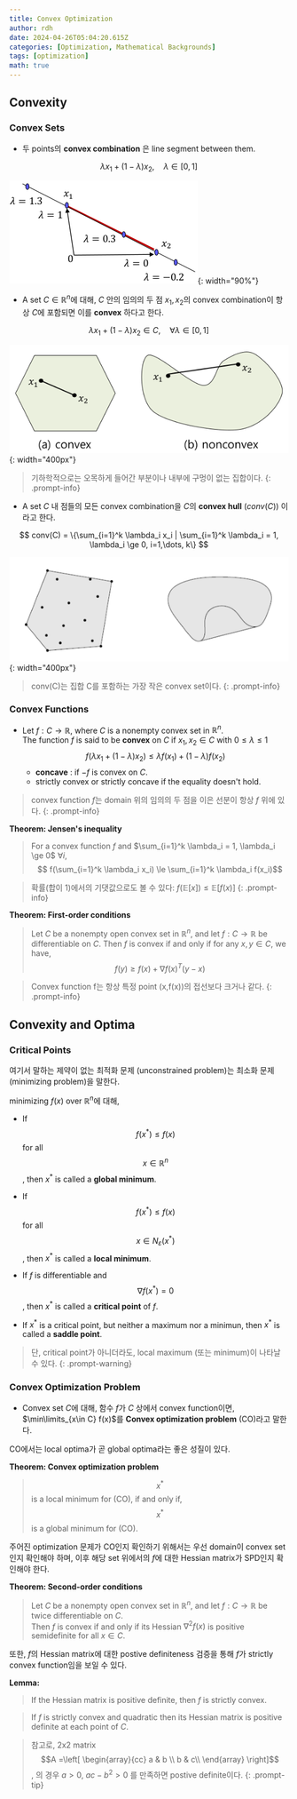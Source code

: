 ```yaml
---
title: Convex Optimization
author: rdh
date: 2024-04-26T05:04:20.615Z
categories: [Optimization, Mathematical Backgrounds]
tags: [optimization]
math: true
---
```


## Convexity
### Convex Sets
* 두 points의 **convex combination** 은 line segment between them.

$$
\lambda x_1 + (1-\lambda) x_2, \quad \lambda \in [0,1] $$

![](/assets/img/convex-optimization-01.png){: width="90%"}

* A set $C \in \mathbb{R}^n$에 대해, $C$ 안의 임의의 두 점 $x_1, x_2$의 convex combination이 항상 $C$에 포함되면 이를 **convex** 하다고 한다.

$$
\lambda x_1 + (1-\lambda) x_2 \in C, \quad \forall\lambda \in [0,1]
$$

![](/assets/img/convex-optimization-02.png){: width="400px"}


> 기하학적으로는 오목하게 들어간 부분이나 내부에 구멍이 없는 집합이다.
{: .prompt-info}

* A set $C$ 내 점들의 모든 convex combination을 $C$의 **convex hull** ($conv(C)$) 이라고 한다.

$$
conv(C) = \{\sum_{i=1}^k \lambda_i x_i | \sum_{i=1}^k \lambda_i = 1, \lambda_i \ge 0, i=1,\dots, k\}
$$

![](/assets/img/convex-optimization-03.png){: width="400px"}


> conv(C)는 집합 C를 포함하는 가장 작은 convex set이다.
{: .prompt-info}

### Convex Functions
* Let $f:C \rightarrow \mathbb{R}$, where $C$ is a nonempty convex set in $\mathbb{R}^n$.  
  The function $f$ is said to be **convex** on $C$ if $x_1, x_2 \in C$ with $0 \le \lambda \le 1$
$$
f(\lambda x_1 + (1-\lambda)x_2) \le \lambda f(x_1) + (1-\lambda)f(x_2) $$  
  * **concave** : if $-f$ is convex on $C$.
  * strictly convex or strictly concave if the equality doesn't hold.

> convex function $f$는 domain 위의 임의의 두 점을 이은 선분이 항상 $f$ 위에 있다.
{: .prompt-info}

**Theorem: Jensen's inequality**
> For a convex function $f$ and $\sum_{i=1}^k \lambda_i = 1, \lambda_i \ge 0$ $\forall i$,
> $$
f(\sum_{i=1}^k \lambda_i x_i) \le \sum_{i=1}^k \lambda_i f(x_i)$$

> 확률(합이 1)에서의 기댓값으로도 볼 수 있다: $f(\mathbb{E}[x])\le \mathbb{E}[f(x)]$
{: .prompt-info}

**Theorem: First-order conditions**
> Let $C$ be a nonempty open convex set in $\mathbb{R}^n$, and let $f: C \rightarrow \mathbb{R}$ be differentiable on $C$.
> Then $f$ is convex if and only if for any $x,y\in C$, we have,
> $$
f(y) \ge f(x) + \nabla f(x)^T(y-x)$$

> Convex function f는 항상 특정 point (x,f(x))의 접선보다 크거나 같다.
{: .prompt-info}

## Convexity and Optima
### Critical Points
여기서 말하는 제약이 없는 최적화 문제 (unconstrained problem)는 최소화 문제(minimizing problem)을 말한다.

minimizing $f(x)$ over $\mathbb{R}^n$에 대해,

* If $$f(x^*) \le f(x)$$ for all $$x\in \mathbb{R}^n$$, then $x^*$ is called a **global minimum**.

* If $$f(x^*) \le f(x)$$ for all $$x\in N_\varepsilon (x^*)$$, then $x^*$ is called a **local minimum**.

* If $f$ is differentiable and $$\nabla f(x^*)=0$$, then $x^*$ is called a **critical point** of $f$.

* If $x^\ast$ is a critical point, but neither a maximum nor a minimun, then $x^\ast$ is called a **saddle point**.

> 단, critical point가 아니더라도, local maximum (또는 minimum)이 나타날 수 있다.
{: .prompt-warning}

### Convex Optimization Problem
* Convex set $C$에 대해, 함수 $f$가 $C$ 상에서 convex function이면, $\min\limits_{x\in C} f(x)$를  **Convex optimization problem** (CO)라고 말한다.

CO에서는 local optima가 곧 global optima라는 좋은 성질이 있다.

**Theorem: Convex optimization problem**
> $$x^*$$ is a local minimum for (CO), if and only if, $$x^*$$ is a global minimum for (CO).

주어진 optimization 문제가 CO인지 확인하기 위해서는 우선 domain이 convex set인지 확인해야 하며, 이후 해당 set 위에서의 $f$에 대한 Hessian matrix가 SPD인지 확인해야 한다.

**Theorem: Second-order conditions**
> Let $C$ be a nonempty open convex set in $\mathbb{R}^n$, and let $f:C\rightarrow \mathbb{R}$ be twice differentiable on $C$.  
> Then $f$ is convex if and only if its Hessian $\nabla^2f(x)$ is positive semidefinite for all $x \in C$.

또한, $f$의 Hessian matrix에 대한 postive definiteness 검증을 통해 $f$가 strictly convex function임을 보일 수 있다.

**Lemma:**
> If the Hessian matrix is positive definite, then $f$ is strictly convex.

> If $f$ is strictly convex and quadratic then its Hessian matrix is positive definite at each point of $C$.

> 참고로, 2x2 matrix $$A =\left[ \begin{array}{cc} a & b \\ b & c\\ \end{array} \right]$$, 의 경우 $a>0$, $ac-b^2>0$ 를 만족하면 postive definite이다.
{: .prompt-tip}



